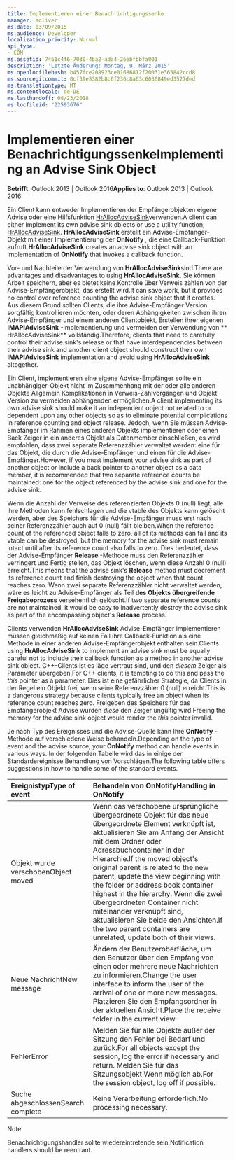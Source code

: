 ```yaml
---
title: Implementieren einer Benachrichtigungssenke
manager: soliver
ms.date: 03/09/2015
ms.audience: Developer
localization_priority: Normal
api_type:
- COM
ms.assetid: 7461c4f6-7030-4ba2-ada4-26ebfbbfa001
description: 'Letzte Änderung: Montag, 9. März 2015'
ms.openlocfilehash: b457fce208923ce01686812f20031e365842ccd8
ms.sourcegitcommit: 0cf39e5382b8c6f236c8a63c6036849ed3527ded
ms.translationtype: MT
ms.contentlocale: de-DE
ms.lasthandoff: 08/23/2018
ms.locfileid: "22593676"
---
```

# <a name="implementing-an-advise-sink-object"></a><span data-ttu-id="1c4dc-103">Implementieren einer Benachrichtigungssenke</span><span class="sxs-lookup"><span data-stu-id="1c4dc-103">Implementing an Advise Sink Object</span></span>

  
  
<span data-ttu-id="1c4dc-104">**Betrifft**: Outlook 2013 | Outlook 2016</span><span class="sxs-lookup"><span data-stu-id="1c4dc-104">**Applies to**: Outlook 2013 | Outlook 2016</span></span> 
  
<span data-ttu-id="1c4dc-105">Ein Client kann entweder Implementieren der Empfängerobjekten eigene Advise oder eine Hilfsfunktion [HrAllocAdviseSink](hrallocadvisesink.md)verwenden.</span><span class="sxs-lookup"><span data-stu-id="1c4dc-105">A client can either implement its own advise sink objects or use a utility function, [HrAllocAdviseSink](hrallocadvisesink.md).</span></span> <span data-ttu-id="1c4dc-106">**HrAllocAdviseSink** erstellt ein Advise-Empfänger-Objekt mit einer Implementierung der **OnNotify** , die eine Callback-Funktion aufruft.</span><span class="sxs-lookup"><span data-stu-id="1c4dc-106">**HrAllocAdviseSink** creates an advise sink object with an implementation of **OnNotify** that invokes a callback function.</span></span> 
  
<span data-ttu-id="1c4dc-107">Vor- und Nachteile der Verwendung von **HrAllocAdviseSink**sind.</span><span class="sxs-lookup"><span data-stu-id="1c4dc-107">There are advantages and disadvantages to using **HrAllocAdviseSink**.</span></span> <span data-ttu-id="1c4dc-108">Sie können Arbeit speichern, aber es bietet keine Kontrolle über Verweis zählen von der Advise-Empfängerobjekt, das erstellt wird.</span><span class="sxs-lookup"><span data-stu-id="1c4dc-108">It can save work, but it provides no control over reference counting the advise sink object that it creates.</span></span> <span data-ttu-id="1c4dc-109">Aus diesem Grund sollten Clients, die ihre Advise-Empfänger Version sorgfältig kontrollieren möchten, oder deren Abhängigkeiten zwischen ihren Advise-Empfänger und einem anderen Clientobjekt, Erstellen ihrer eigenen **IMAPIAdviseSink** -Implementierung und vermeiden der Verwendung von ** HrAllocAdviseSink** vollständig.</span><span class="sxs-lookup"><span data-stu-id="1c4dc-109">Therefore, clients that need to carefully control their advise sink's release or that have interdependencies between their advise sink and another client object should construct their own **IMAPIAdviseSink** implementation and avoid using **HrAllocAdviseSink** altogether.</span></span> 
  
<span data-ttu-id="1c4dc-110">Ein Client, implementieren eine eigene Advise-Empfänger sollte ein unabhängiger-Objekt nicht im Zusammenhang mit der oder alle anderen Objekte Allgemein Komplikationen in Verweis-Zählvorgängen und Objekt Version zu vermeiden abhängenden ermöglichen.</span><span class="sxs-lookup"><span data-stu-id="1c4dc-110">A client implementing its own advise sink should make it an independent object not related to or dependent upon any other objects so as to eliminate potential complications in reference counting and object release.</span></span> <span data-ttu-id="1c4dc-111">Jedoch, wenn Sie müssen Advise-Empfänger im Rahmen eines anderen Objekts implementieren oder einen Back Zeiger in ein anderes Objekt als Datenmember einschließen, es wird empfohlen, dass zwei separate Referenzzähler verwaltet werden: eine für das Objekt, die durch die Advise-Empfänger und einen für die Advise-Empfänger.</span><span class="sxs-lookup"><span data-stu-id="1c4dc-111">However, if you must implement your advise sink as part of another object or include a back pointer to another object as a data member, it is recommended that two separate reference counts be maintained: one for the object referenced by the advise sink and one for the advise sink.</span></span> 
  
<span data-ttu-id="1c4dc-112">Wenn die Anzahl der Verweise des referenzierten Objekts 0 (null) liegt, alle ihre Methoden kann fehlschlagen und die vtable des Objekts kann gelöscht werden, aber des Speichers für die Advise-Empfänger muss erst nach seiner Referenzzähler auch auf 0 (null) fällt bleiben.</span><span class="sxs-lookup"><span data-stu-id="1c4dc-112">When the reference count of the referenced object falls to zero, all of its methods can fail and its vtable can be destroyed, but the memory for the advise sink must remain intact until after its reference count also falls to zero.</span></span> <span data-ttu-id="1c4dc-113">Dies bedeutet, dass der Advise-Empfänger **Release** -Methode muss den Referenzzähler verringert und Fertig stellen, das Objekt löschen, wenn diese Anzahl 0 (null) erreicht.</span><span class="sxs-lookup"><span data-stu-id="1c4dc-113">This means that the advise sink's **Release** method must decrement its reference count and finish destroying the object when that count reaches zero.</span></span> <span data-ttu-id="1c4dc-114">Wenn zwei separate Referenzzähler nicht verwaltet werden, wäre es leicht zu Advise-Empfänger als Teil **des Objekts übergreifende Freigabeprozess** versehentlich gelöscht.</span><span class="sxs-lookup"><span data-stu-id="1c4dc-114">If two separate reference counts are not maintained, it would be easy to inadvertently destroy the advise sink as part of the encompassing object's **Release** process.</span></span> 
  
<span data-ttu-id="1c4dc-115">Clients verwenden **HrAllocAdviseSink** Advise-Empfänger implementieren müssen gleichmäßig auf keinen Fall ihre Callback-Funktion als eine Methode in einer anderen Advise-Empfängerobjekt enthalten sein.</span><span class="sxs-lookup"><span data-stu-id="1c4dc-115">Clients using **HrAllocAdviseSink** to implement an advise sink must be equally careful not to include their callback function as a method in another advise sink object.</span></span> <span data-ttu-id="1c4dc-116">C++-Clients ist es läge vertraut sind, und den _diesem_ Zeiger als Parameter übergeben.</span><span class="sxs-lookup"><span data-stu-id="1c4dc-116">For C++ clients, it is tempting to do this and pass the  _this_ pointer as a parameter.</span></span> <span data-ttu-id="1c4dc-117">Dies ist eine gefährlicher Strategie, da Clients in der Regel ein Objekt frei, wenn seine Referenzzähler 0 (null) erreicht.</span><span class="sxs-lookup"><span data-stu-id="1c4dc-117">This is a dangerous strategy because clients typically free an object when its reference count reaches zero.</span></span> <span data-ttu-id="1c4dc-118">Freigeben des Speichers für das Empfängerobjekt Advise würden _diese_ den Zeiger ungültig wird.</span><span class="sxs-lookup"><span data-stu-id="1c4dc-118">Freeing the memory for the advise sink object would render the  _this_ pointer invalid.</span></span> 
  
<span data-ttu-id="1c4dc-119">Je nach Typ des Ereignisses und die Advise-Quelle kann Ihre **OnNotify** -Methode auf verschiedene Weise behandeln.</span><span class="sxs-lookup"><span data-stu-id="1c4dc-119">Depending on the type of event and the advise source, your **OnNotify** method can handle events in various ways.</span></span> <span data-ttu-id="1c4dc-120">In der folgenden Tabelle wird das in einige der Standardereignisse Behandlung von Vorschlägen.</span><span class="sxs-lookup"><span data-stu-id="1c4dc-120">The following table offers suggestions in how to handle some of the standard events.</span></span> 
  
|<span data-ttu-id="1c4dc-121">**Ereignistyp**</span><span class="sxs-lookup"><span data-stu-id="1c4dc-121">**Type of event**</span></span>|<span data-ttu-id="1c4dc-122">**Behandeln von OnNotify**</span><span class="sxs-lookup"><span data-stu-id="1c4dc-122">**Handling in OnNotify**</span></span>|
|:-----|:-----|
|<span data-ttu-id="1c4dc-123">Objekt wurde verschoben</span><span class="sxs-lookup"><span data-stu-id="1c4dc-123">Object moved</span></span>  <br/> |<span data-ttu-id="1c4dc-124">Wenn das verschobene ursprüngliche übergeordnete Objekt für das neue übergeordnete Element verknüpft ist, aktualisieren Sie am Anfang der Ansicht mit dem Ordner oder Adressbuchcontainer in der Hierarchie.</span><span class="sxs-lookup"><span data-stu-id="1c4dc-124">If the moved object's original parent is related to the new parent, update the view beginning with the folder or address book container highest in the hierarchy.</span></span> <span data-ttu-id="1c4dc-125">Wenn die zwei übergeordneten Container nicht miteinander verknüpft sind, aktualisieren Sie beide den Ansichten.</span><span class="sxs-lookup"><span data-stu-id="1c4dc-125">If the two parent containers are unrelated, update both of their views.</span></span>  <br/> |
|<span data-ttu-id="1c4dc-126">Neue Nachricht</span><span class="sxs-lookup"><span data-stu-id="1c4dc-126">New message</span></span>  <br/> |<span data-ttu-id="1c4dc-127">Ändern der Benutzeroberfläche, um den Benutzer über den Empfang von einen oder mehrere neue Nachrichten zu informieren.</span><span class="sxs-lookup"><span data-stu-id="1c4dc-127">Change the user interface to inform the user of the arrival of one or more new messages.</span></span> <span data-ttu-id="1c4dc-128">Platzieren Sie den Empfangsordner in der aktuellen Ansicht.</span><span class="sxs-lookup"><span data-stu-id="1c4dc-128">Place the receive folder in the current view.</span></span>  <br/> |
|<span data-ttu-id="1c4dc-129">Fehler</span><span class="sxs-lookup"><span data-stu-id="1c4dc-129">Error</span></span>  <br/> |<span data-ttu-id="1c4dc-130">Melden Sie für alle Objekte außer der Sitzung den Fehler bei Bedarf und zurück.</span><span class="sxs-lookup"><span data-stu-id="1c4dc-130">For all objects except the session, log the error if necessary and return.</span></span> <span data-ttu-id="1c4dc-131">Melden Sie für das Sitzungsobjekt Wenn möglich ab.</span><span class="sxs-lookup"><span data-stu-id="1c4dc-131">For the session object, log off if possible.</span></span>  <br/> |
|<span data-ttu-id="1c4dc-132">Suche abgeschlossen</span><span class="sxs-lookup"><span data-stu-id="1c4dc-132">Search complete</span></span>  <br/> |<span data-ttu-id="1c4dc-133">Keine Verarbeitung erforderlich.</span><span class="sxs-lookup"><span data-stu-id="1c4dc-133">No processing necessary.</span></span>  <br/> |
   
> [!NOTE]
> <span data-ttu-id="1c4dc-134">Benachrichtigungshandler sollte wiedereintretende sein.</span><span class="sxs-lookup"><span data-stu-id="1c4dc-134">Notification handlers should be reentrant.</span></span> 
  


